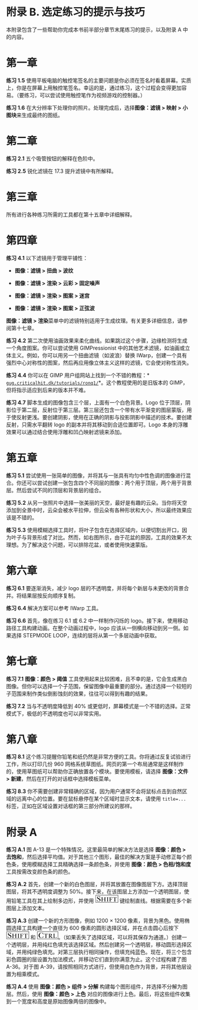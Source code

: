 # 附录 B. 选定练习的提示与技巧

本附录包含了一些帮助你完成本书前半部分章节末尾练习的提示，以及附录 A 中的内容。

# 第一章

**练习 1.5** 使用平板电脑的触控笔签名的主要问题是你必须在签名时看着屏幕。实质上，你是在屏幕上用触控笔签名。幸运的是，通过练习，这个过程会变得更加容易。（要练习，可以尝试使用触控笔作为视频游戏的控制器。）

**练习 1.6** 在大分辨率下处理你的照片。处理完成后，选择**图像：滤镜 > 映射 > 小图块**来生成最终的图纸。

# 第二章

**练习 2.1** 五个吸管按钮的解释在色阶中。

**练习 2.5** 锐化滤镜在 17.3 提升滤镜中有所解释。

# 第三章

所有进行各种练习所需的工具都在第十五章中详细解释。

# 第四章

**练习 4.1** 以下滤镜用于管理平铺性：

+   **图像：滤镜 > 扭曲 > 波纹**

+   **图像：滤镜 > 渲染 > 云彩 > 固定噪声**

+   **图像：滤镜 > 渲染 > 图案 > 迷宫**

+   **图像：滤镜 > 渲染 > 图案 > 正弦波**

**图像：滤镜 > 渲染**菜单中的滤镜特别适用于生成纹理。有关更多详细信息，请参阅第十七章。

**练习 4.2** 第二次使用油画效果来柔化曲线。如果跳过这个步骤，边缘检测将生成一个角度图案。你可以尝试使用 GIMPressionist 中的其他艺术滤镜，如油画或立体主义。例如，你可以用另一个扭曲滤镜（如波浪）替换 IWarp，创建一个具有强烈中心对称性的图案，然后再应用像立体主义这样的滤镜，它会使对称性消失。

**练习 4.4** 你可以在 GIMP 用户组网站上找到一个不错的教程：* [`gug.criticalhit.dk/tutorials/ronq1/`](http://gug.criticalhit.dk/tutorials/ronq1/)*。这个教程使用的是旧版本的 GIMP，但将指示适应到后来的版本并不难。

**练习 4.7** 脚本生成的图像包含三个层，上面有一个白色背景。Logo 位于顶层，阴影位于第二层，反射位于第三层。第三层还包含一个带有水平渐变的图层蒙版，用于使反射更浅。要创建阴影，使用在正确的阴影与投影阴影中描述的技术。要创建反射，只需水平翻转 logo 的副本并将其移动到合适位置即可。Logo 本身的浮雕效果可以通过结合使用浮雕和凹凸映射滤镜来添加。

# 第五章

**练习 5.1** 尝试使用一张简单的图像，并将其与一张具有均匀中性色调的图像进行混合。你还可以尝试创建一张包含四个不同层的图像：两个用于顶层，两个用于背景层。然后尝试不同的顶层和背景层的组合。

**练习 5.2** 从另一张照片中选择一张美丽的天空，最好是有趣的云朵。当你将天空添加到全景中时，云朵会被水平拉伸，但云朵有各种形状和大小，所以最终效果应该是不错的。

**练习 5.3** 使用模糊选择工具时，将叶子包含在选择区域内，以便切割出开口，因为叶子与背景形成了对比。然而，如右图所示，由于花盆的原因，工具的效果不太理想。为了解决这个问题，可以排除花盆，或者使用快速蒙版。

# 第六章

**练习 6.1** 要逐渐消失，减少 logo 层的不透明度，并将每个新层与未更改的背景合并。将结果层按反向顺序复制。

**练习 6.4** 解决方案可以参考 IWarp 工具。

**练习 6.6** 首先，像在练习 6.1 或 6.2 中一样制作闪烁的 logo。接下来，使用移动路径工具构建动画。在整个动画过程中，logo 应该从一侧横向移动到另一侧。如果选择 STEPMODE LOOP，连续的层将从第一个多层动画中获取。

# 第七章

**练习 7.1** **图像：颜色 > 阈值** 工具使用起来比较困难，且不幸的是，它会生成黑白图像。但你可以选择一个子范围，保留图像中最重要的部分。通过选择一个较短的子范围来制作类似倒影蚀刻的效果，往往可以得到有趣的结果。

**练习 7.2** 当与不透明度降低到 40% 或更低时，屏幕模式是一个不错的选择。正常模式下，极低的不透明度也可以非常实用。

# 第八章

**练习 8.1** 这个练习提醒你铅笔和纸仍然是非常方便的工具。你将通过反复试验进行工作，所以打印几份 960 网格系统草图纸。网页的第一个布局通常是这样制作的，使用草图纸可以帮助你正确放置各个模块。要使用模板，请选择 **图像：文件 > 新建**，然后在打开的对话框中选择模板菜单。

**练习 8.3** 你不需要创建非常精确的区域，因为用户通常不会将鼠标点击到自然区域的远离中心的位置。要在鼠标悬停在某个区域时显示文本，请使用 `title=...` 标签，正如在区域设置对话框的第三部分所建议的那样。

# 附录 A

**练习 A.1** 图 A-13 是一个特殊情况。这里最简单的解决方法是选择 **图像：颜色 > 去饱和**，然后选择平均值。对于其他三个图形，最佳的解决方案是手动修正每个颜色条，使用模糊选择工具精确选择一条颜色条，并使用 **图像：颜色 > 色相/饱和度** 工具按需改变颜色条的颜色。

**练习 A.2** 首先，创建一个新的白色图层，并将其放置在图像图层下方。选择顶层图层，将其不透明度调整为 50%。接下来，在该图层上方添加一个透明图层，使用铅笔工具在其上绘制多边形，并使用 ![](img/httpatomoreillycomsourcenostarchimages1453922.png.jpg) 键绘制直线。根据需要在多个新图层上添加文本。

**练习 A.3** 创建一个新的方形图像，例如 1200 × 1200 像素，背景为黑色。使用椭圆选择工具构建一个直径为 600 像素的圆形选择区域，并在点击圆心后按下 ![](img/httpatomoreillycomsourcenostarchimages1453922.png.jpg) 和 ![](img/httpatomoreillycomsourcenostarchimages1453844.png.jpg)。（如果丢失了选择区域，可以将其保存为通道。）创建一个透明层，并用纯红色填充该选择区域。然后创建另一个透明层，移动圆形选择区域，并用纯绿色填充。对第三层执行相同操作，但填充纯蓝色。现在，将三个包含彩色圆圈的层设置为加法模式，并移动它们直到你满意为止。这个过程构建了图 A-36。对于图 A-39，请按照相同方式进行，但使用白色作为背景，并将其他层设置为相乘模式。

**练习 A.4** 使用 **图像：颜色 > 组件 > 分解** 构建每个图形组件，并选择不分解为图层。然后，使用 **图像：颜色 > 上色** 对应的图像进行上色。最后，将这些组件收集到一个宽度和高度是原始图像两倍的图像中。
